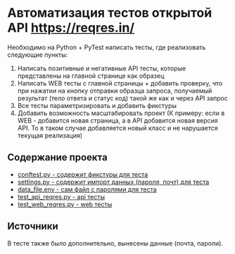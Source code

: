 # Автоматизация тестов  открытой API https://reqres.in/
Необходимо на Python + PyTest написать тесты, где реализовать следующие пункты: 
1) Написать позитивные и негативные API тесты, которые представлены на главной странице как образец 
2) Написать WEB тесты с главной страницы + добавить проверку, что при нажатии на кнопку отправки образца запроса, получаемый результат (тело ответа и статус код) такой же как и через API запрос 
3) Все тесты параметризировать и добавить фикстуры 
4) Добавить возможность масштабировать проект (К примеру: если в WEB - добавится новая страница, а в API добавится новая версия API. То в таком случае добавляется новый класс и не нарушается текущая реализация) 

## Содержание проекта
- [conftest.py - содержит фикстуры для теста](#conftest.py)
- [settings.py - содержит импорт данных (пароля, почт) для теста](#settings.py)
- [data_file.env - сам файл с паролями для теста](#data_file.env)
- [test_api_reqres.py - api тесты](#test_api_reqres.py)
- [test_web_reqres.py - web тесты](#test_web_reqres.py)

## Источники
В тесте также было дополнительно, вынесены данные (почта, пароли).
